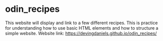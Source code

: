 # odin_recipes
This website will display and link to a few different recipes. This is practice for understanding how to use basic HTML elements and how to structure a simple website.
Website link: https://devingdaniels.github.io/odin_recipes/
